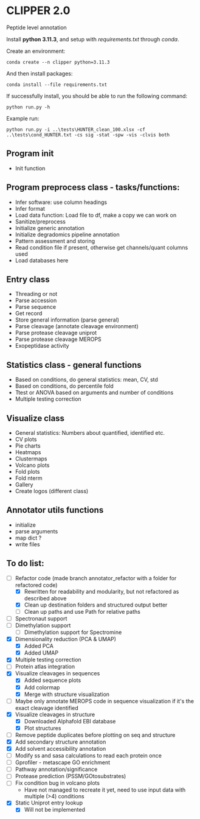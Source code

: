 # CLIPPER 2.0
Peptide level annotation

Install **python 3.11.3**, and setup with *requirements.txt* through *conda*.

Create an environment:

`conda create --n clipper python=3.11.3`

And then install packages:

`conda install --file requirements.txt`

If successfully install, you should be able to run the following command:

`python run.py -h`

Example run:

`python run.py -i ..\tests\HUNTER_clean_100.xlsx -cf ..\tests\cond_HUNTER.txt -cs sig -stat -spw -vis -clvis both`

## Program init
- Init function

## Program preprocess class - tasks/functions:
- Infer software: use column headings
- Infer format
- Load data function: Load file to df, make a copy we can work on
- Sanitize/preprocess
- Initialize generic annotation
- Initialize degradomics pipeline annotation
- Pattern assessment and storing
- Read condition file if present, otherwise get channels/quant columns used
- Load databases here

## Entry class
- Threading or not
- Parse accession
- Parse sequence
- Get record
- Store general information (parse general)
- Parse cleavage (annotate cleavage environment)
- Parse protease cleavage uniprot
- Parse protease cleavage MEROPS
- Exopeptidase activity

## Statistics class - general functions
- Based on conditions, do general statistics: mean, CV, std
- Based on conditions, do percentile fold
- Ttest or ANOVA based on arguments and number of conditions
- Multiple testing correction

## Visualize class
- General statistics: Numbers about quantified, identified etc.
- CV plots
- Pie charts
- Heatmaps
- Clustermaps
- Volcano plots
- Fold plots
- Fold nterm
- Gallery
- Create logos (different class)

## Annotator utils functions
- initialize 
- parse arguments
- map dict ?
- write files

## To do list:
- [ ] Refactor code (made branch annotator_refactor with a folder for refactored code)
    - [x] Rewritten for readability and modularity, but not refactored as described above
    - [x] Clean up destination folders and structured output better
    - [ ] Clean up paths and use Path for relative paths
- [ ] Spectronaut support
- [ ] Dimethylation support
    - [ ] Dimethylation support for Spectromine
- [x] Dimensionality reduction (PCA & UMAP)
    - [x] Added PCA
    - [x] Added UMAP
- [x] Multiple testing correction
- [ ] Protein atlas integration
- [x] Visualize cleavages in sequences
    - [x] Added sequence plots
    - [x] Add colormap 
    - [x] Merge with structure visualization
- [ ] Maybe only annotate MEROPS code in sequence visualization if it's the exact cleavage identified
- [x] Visualize cleavages in structure
    - [x] Downloaded Alphafold EBI database
    - [x] Plot structures
- [ ] Remove peptide duplicates before plotting on seq and structure
- [x] Add secondary structure annotation
- [x] Add solvent accessibility annotation
- [ ] Modify ss and sasa calculations to read each protein once
- [ ] Gprofiler - metascape GO enrichment
- [ ] Pathway annotation/significance
- [ ] Protease prediction (PSSM/GOtosubstrates)
- [ ] Fix condition bug in volcano plots
    - Have not managed to recreate it yet, need to use input data with multiple (>4) conditions
- [x] Static Uniprot entry lookup
    - [x] Will not be implemented
